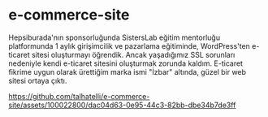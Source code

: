 ﻿# e-commerce-site
Hepsiburada'nın sponsorluğunda SistersLab eğitim mentorluğu platformunda 1 aylık girişimcilik ve pazarlama eğitiminde, WordPress'ten e-ticaret sitesi oluşturmayı öğrendik. Ancak yaşadığımız SSL sorunları nedeniyle kendi e-ticaret sitesini oluşturmak zorunda kaldım. E-ticaret fikrime uygun olarak ürettiğim marka ismi "İzbar" altında, güzel bir web sitesi ortaya çıktı.


https://github.com/talhatelli/e-commerce-site/assets/100022800/dac04d63-0e95-44c3-82bb-dbe34b7de3ff


